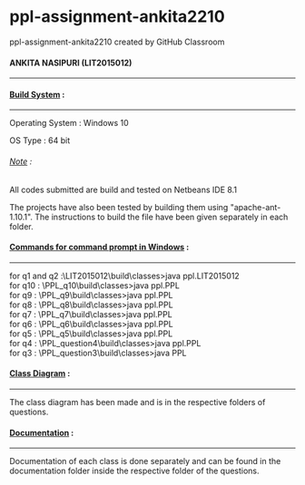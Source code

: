 # ppl-assignment-ankita2210
ppl-assignment-ankita2210 created by GitHub Classroom
<h4>ANKITA NASIPURI (LIT2015012)</h4>
<hr>

<h4><u>Build System</u> :</h4>
<hr>
Operating System : Windows 10 <p>
OS Type : 64 bit<p>
<h6><u>Note</u> :</h6> All codes submitted are build and tested on Netbeans IDE 8.1<p>The projects have also been tested by building them using "apache-ant-1.10.1". The instructions to build the file have been given separately in each folder.


<h4><u>Commands for command prompt in Windows</u> :</h4>
<hr>
for q1 and q2 :\LIT2015012\build\classes>java ppl.LIT2015012<br/>
for q10 : \PPL_q10\build\classes>java ppl.PPL<br/>
for q9 :  \PPL_q9\build\classes>java ppl.PPL<br/>
for q8 :  \PPL_q8\build\classes>java ppl.PPL<br/>
for q7 :  \PPL_q7\build\classes>java ppl.PPL<br/>
for q6 :  \PPL_q6\build\classes>java ppl.PPL<br/>
for q5 :  \PPL_q5\build\classes>java ppl.PPL<br/>
for q4 :  \PPL_question4\build\classes>java ppl.PPL<br/>
for q3 :  \PPL_question3\build\classes>java PPL<br/>
<p>



<h4><u>Class Diagram</u> :</h4>
<hr>
The class diagram has been made and is in the respective folders of questions.

<h4><u>Documentation</u> :</h4>
<hr>
Documentation of each class is done separately and can be found in the documentation folder inside the respective folder of the questions.
